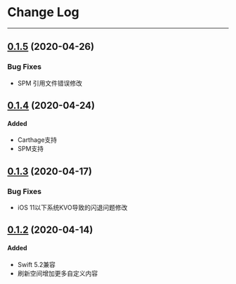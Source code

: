 # Change Log

-----

## [0.1.5](https://github.com/FCXPods/SwiftFCXRefresh/releases/tag/0.1.5) (2020-04-26)

### Bug Fixes
- SPM 引用文件错误修改

## [0.1.4](https://github.com/FCXPods/SwiftFCXRefresh/releases/tag/0.1.4) (2020-04-24)

#### Added
- Carthage支持
- SPM支持

## [0.1.3](https://github.com/FCXPods/SwiftFCXRefresh/releases/tag/0.1.3) (2020-04-17)

### Bug Fixes
- iOS 11以下系统KVO导致的闪退问题修改

## [0.1.2](https://github.com/FCXPods/SwiftFCXRefresh/releases/tag/0.1.2) (2020-04-14)

#### Added
- Swift 5.2兼容
- 刷新空间增加更多自定义内容